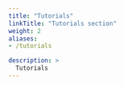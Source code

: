 ```yaml
---
title: "Tutorials"
linkTitle: "Tutorials section"
weight: 2
aliases:
- /tutorials

description: >
  Tutorials
---
```

